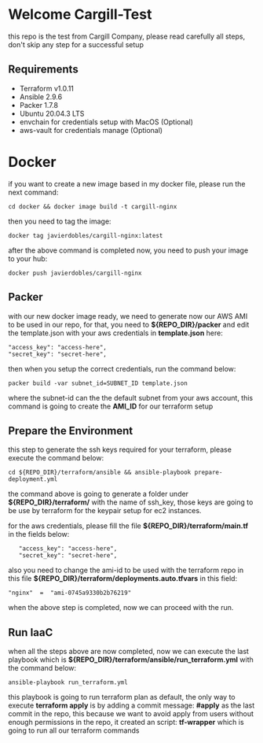 ﻿# Welcome Cargill-Test

this repo is the test from Cargill Company, please read carefully all steps, don't skip any step for a successful setup

## Requirements

 - Terraform v1.0.11
 - Ansible 2.9.6
 - Packer 1.7.8
 - Ubuntu 20.04.3 LTS
 - envchain for credentials setup with MacOS (Optional)
 - aws-vault for credentials manage (Optional)

# Docker

if you want to create a new image based in my docker file, please run the next command:

    cd docker && docker image build -t cargill-nginx
 
then you need to tag the image:

    docker tag javierdobles/cargill-nginx:latest

 after the above command is completed now, you need to push your image to your hub:
 

    docker push javierdobles/cargill-nginx

## Packer
with our new docker image ready, we need to generate now our AWS AMI to be used in our repo, for that, you need to **${REPO_DIR}/packer** and edit the template.json with your aws credentials in **template.json** here: 

    "access_key": "access-here",
    "secret_key": "secret-here",
    
  then when you setup the correct credentials, run the command below:
  

    packer build -var subnet_id=SUBNET_ID template.json
where the subnet-id can the the default subnet from your aws account, this command is going to create the **AMI_ID** for our terraform setup

## Prepare the Environment

this step to generate the ssh keys required for your terraform, please execute the command below:

    cd ${REPO_DIR}/terraform/ansible && ansible-playbook prepare-deployment.yml
the command above is going to generate a folder under **${REPO_DIR}/terraform/** with the name of ssh_key, those keys are going to be use by terraform for the keypair setup for ec2 instances.

for the aws credentials, please fill the file **${REPO_DIR}/terraform/main.tf** in the fields below:
 

       "access_key": "access-here",
       "secret_key": "secret-here",
also you need to change the ami-id to be used with the terraform repo in this file **${REPO_DIR}/terraform/deployments.auto.tfvars** in this field:

    "nginx"  =  "ami-0745a9330b2b76219"
when the above step is completed, now we can proceed with the run.

## Run IaaC
when all the steps above are now completed, now we can execute the last playbook which is **${REPO_DIR}/terraform/ansible/run_terraform.yml** with the command below:

    ansible-playbook run_terraform.yml

this playbook is going to run terraform plan as default, the only way to execute **terraform apply** is by adding a commit message: **#apply** as the last commit in the repo, this because we want to avoid apply from users without enough permissions in the repo, it created an script: **tf-wrapper** which is going to run all our terraform commands
